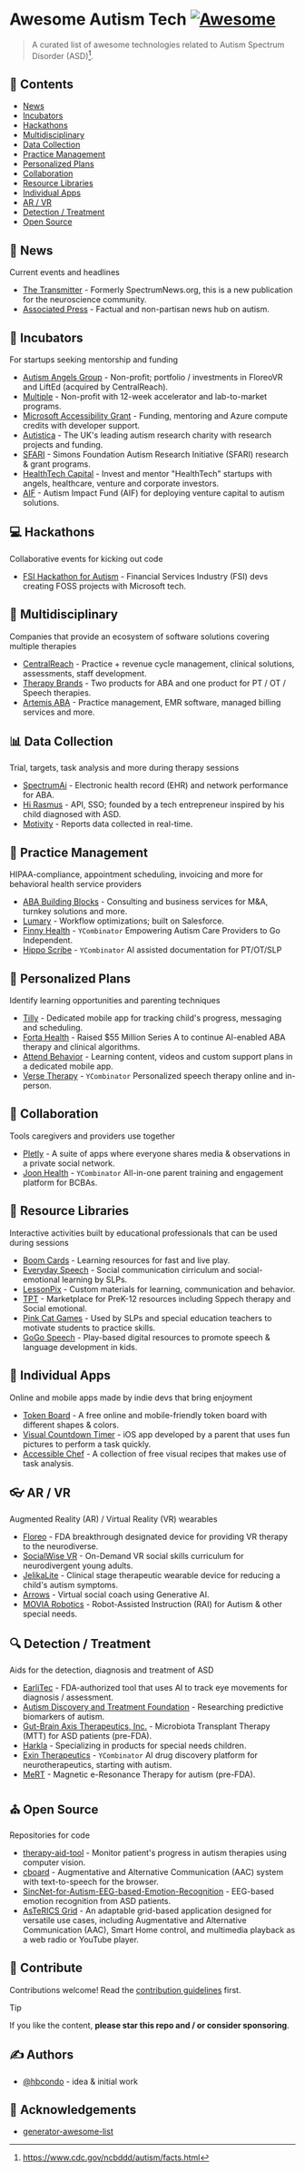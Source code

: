 # Awesome Autism Tech [![Awesome](https://awesome.re/badge.svg)](https://awesome.re)

> A curated list of awesome technologies related to Autism Spectrum Disorder (ASD)[^1].


## 📑 Contents

- [News](#-news)
- [Incubators](#-incubators)
- [Hackathons](#-hackathons)
- [Multidisciplinary](#-multidisciplinary)
- [Data Collection](#-data-collection)
- [Practice Management](#-practice-management)
- [Personalized Plans](#-personalized-plans)
- [Collaboration](#-collaboration)
- [Resource Libraries](#-resource-libraries)
- [Individual Apps](#-individual-apps)
- [AR / VR](#-ar--vr)
- [Detection / Treatment](#-detection--treatment)
- [Open Source](#-open-source)

## 📰 News

Current events and headlines

- [The Transmitter](https://www.thetransmitter.org/) - Formerly SpectrumNews.org, this is a new publication for the neuroscience community.
- [Associated Press](https://apnews.com/hub/autism) - Factual and non-partisan news hub on autism.

## 🌱 Incubators

For startups seeking mentorship and funding 

- [Autism Angels Group](https://www.autismangelsgroup.com) - Non-profit; portfolio / investments in FloreoVR and LiftEd (acquired by CentralReach).
- [Multiple](https://www.multiplehub.org) - Non-profit with 12-week accelerator and lab-to-market programs.
- [Microsoft Accessibility Grant](https://www.microsoft.com/en-us/accessibility/innovation?rtc=1#coreui-feature-9iujsju) - Funding, mentoring and Azure compute credits with developer support.
- [Autistica](https://www.autistica.org.uk) - The UK's leading autism research charity with research projects and funding.
- [SFARI](https://www.sfari.org) - Simons Foundation Autism Research Initiative (SFARI) research & grant programs.
- [HealthTech Capital](https://healthtechcapital.com) - Invest and mentor "HealthTech" startups with angels, healthcare, venture and corporate investors.
- [AIF](https://autismimpact.fund) - Autism Impact Fund (AIF) for deploying venture capital to autism solutions.

## 💻 Hackathons

Collaborative events for kicking out code

- [FSI Hackathon for Autism](https://fsi-hack4autism.github.io) - Financial Services Industry (FSI) devs creating FOSS projects with Microsoft tech.

## 🗼 Multidisciplinary

Companies that provide an ecosystem of software solutions covering multiple therapies

- [CentralReach](https://centralreach.com) - Practice + revenue cycle management, clinical solutions, assessments, staff development.
- [Therapy Brands](https://therapybrands.com) - Two products for ABA and one product for PT / OT / Speech therapies.
- [Artemis ABA](https://www.artemisaba.com) - Practice management, EMR software, managed billing services and more.

## 📊 Data Collection

Trial, targets, task analysis and more during therapy sessions

- [SpectrumAi](https://www.spectrumai.com) - Electronic health record (EHR) and network performance for ABA.
- [Hi Rasmus](https://hirasmus.com) - API, SSO; founded by a tech entrepreneur inspired by his child diagnosed with ASD.
- [Motivity](https://www.motivity.net) - Reports data collected in real-time.

## 📒 Practice Management

HIPAA-compliance, appointment scheduling, invoicing and more for behavioral health service providers

- [ABA Building Blocks](https://ababuildingblocks.com) - Consulting and business services for M&A, turnkey solutions and more.
- [Lumary](https://lumary.com) - Workflow optimizations; built on Salesforce.
- [Finny Health](https://www.ycombinator.com/companies/finni-health) - `YCombinator` Empowering Autism Care Providers to Go Independent.
- [Hippo Scribe](https://www.ycombinator.com/companies/hippo-scribe) - `YCombinator` AI assisted documentation for PT/OT/SLP

## 👫 Personalized Plans

Identify learning opportunities and parenting techniques

- [Tilly](https://tillytherapy.com) - Dedicated mobile app for tracking child's progress, messaging and scheduling.
- [Forta Health](https://www.fortahealth.com) - Raised $55 Million Series A to continue AI-enabled ABA therapy and clinical algorithms.
- [Attend Behavior](https://www.attendbehavior.com) - Learning content, videos and custom support plans in a dedicated mobile app.
- [Verse Therapy](https://www.ycombinator.com/companies/verse-therapy) - `YCombinator` Personalized speech therapy online and in-person.

## 👯 Collaboration

Tools caregivers and providers use together

- [Pletly](https://pletly.com) - A suite of apps where everyone shares media & observations in a private social network.
- [Joon Health](https://www.ycombinator.com/companies/joon-health) - `YCombinator` All-in-one parent training and engagement platform for BCBAs.


## 📜 Resource Libraries

Interactive activities built by educational professionals that can be used during sessions

- [Boom Cards](https://wow.boomlearning.com) - Learning resources for fast and live play.
- [Everyday Speech](https://everydayspeech.com) - Social communication cirriculum and social-emotional learning by SLPs.
- [LessonPix](https://www.lessonpix.com) - Custom materials for learning, communication and behavior.
- [TPT](https://www.teacherspayteachers.com) - Marketplace for PreK-12 resources including Sppech therapy and Social emotional.
- [Pink Cat Games](https://www.pinkcatgames.com) - Used by SLPs and special education teachers to motivate students to practice skills.
- [GoGo Speech](https://www.gogospeech.com) - Play-based digital resources to promote speech & language development in kids.

## 📱 Individual Apps

Online and mobile apps made by indie devs that bring enjoyment

- [Token Board](https://www.thetokenboard.com) - A free online and mobile-friendly token board with different shapes & colors.
- [Visual Countdown Timer](https://apps.apple.com/us/app/visual-countdown-timer/id541364004) - iOS app developed by a parent that uses fun pictures to perform a task quickly.
- [Accessible Chef](https://accessiblechef.com) - A collection of free visual recipes that makes use of task analysis.

## 👓 AR / VR

Augmented Reality (AR) / Virtual Reality (VR) wearables

- [Floreo](https://floreovr.com) - FDA breakthrough designated device for providing VR therapy to the neurodiverse.
- [SocialWise VR](https://www.socialwisevr.com) - On-Demand VR social skills curriculum for neurodivergent young adults.
- [JelikaLite](https://jelikalite.com) - Clinical stage therapeutic wearable device for reducing a child's autism symptoms.
- [Arrows](https://www.ar-rows.com) - Virtual social coach using Generative AI.
- [MOVIA Robotics](https://moviarobotics.com) - Robot-Assisted Instruction (RAI) for Autism & other special needs.

## 🔍 Detection / Treatment

Aids for the detection, diagnosis and treatment of ASD

- [EarliTec](https://earlitecdx.com) - FDA-authorized tool that uses AI to track eye movements for diagnosis / assessment.
- [Autism Discovery and Treatment Foundation](https://autismdiscovery.org) - Researching predictive biomarkers of autism.
- [Gut-Brain Axis Therapeutics, Inc.](https://gutbrainaxistherapeutics.com) - Microbiota Transplant Therapy (MTT) for ASD patients (pre-FDA).
- [Harkla](https://harkla.co) - Specializing in products for special needs children.
- [Exin Therapeutics](https://www.ycombinator.com/companies/exin-therapeutics) - `YCombinator` AI drug discovery platform for neurotherapeutics, starting with autism.
- [MeRT](https://braintreatmentusa.com/autism/) - Magnetic e-Resonance Therapy for autism (pre-FDA).

## ⛪ Open Source

Repositories for code

- [therapy-aid-tool](https://github.com/solisoares/therapy-aid-tool) - Monitor patient's progress in autism therapies using computer vision.
- [cboard](https://github.com/cboard-org/cboard) - Augmentative and Alternative Communication (AAC) system with text-to-speech for the browser.
- [SincNet-for-Autism-EEG-based-Emotion-Recognition](https://github.com/meiyor/SincNet-for-Autism-EEG-based-Emotion-Recognition) - EEG-based emotion recognition from ASD patients.
- [AsTeRICS Grid](https://github.com/asterics/AsTeRICS-Grid) - An adaptable grid-based application designed for versatile use cases, including Augmentative and Alternative Communication (AAC), Smart Home control, and multimedia playback as a web radio or YouTube player.

## 👐 Contribute

Contributions welcome! Read the [contribution guidelines](contributing.md) first.

> [!TIP]
> If you like the content, **please star this repo and / or consider sponsoring**.

## ✍️ Authors

- [@hbcondo](https://github.com/hbcondo) - idea & initial work

## 🙌 Acknowledgements

- [generator-awesome-list](https://github.com/dar5hak/generator-awesome-list)

[^1]: https://www.cdc.gov/ncbddd/autism/facts.html
